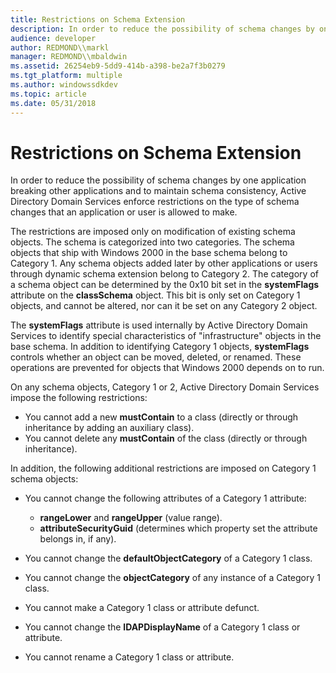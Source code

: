 ```yaml
---
title: Restrictions on Schema Extension
description: In order to reduce the possibility of schema changes by one application breaking other applications and to maintain schema consistency, Active Directory Domain Services enforce restrictions on the type of schema changes that an application or user is allowed to make.
audience: developer
author: REDMOND\\markl
manager: REDMOND\\mbaldwin
ms.assetid: 26254eb9-5dd9-414b-a398-be2a7f3b0279
ms.tgt_platform: multiple
ms.author: windowssdkdev
ms.topic: article
ms.date: 05/31/2018
---
```


# Restrictions on Schema Extension

In order to reduce the possibility of schema changes by one application breaking other applications and to maintain schema consistency, Active Directory Domain Services enforce restrictions on the type of schema changes that an application or user is allowed to make.

The restrictions are imposed only on modification of existing schema objects. The schema is categorized into two categories. The schema objects that ship with Windows 2000 in the base schema belong to Category 1. Any schema objects added later by other applications or users through dynamic schema extension belong to Category 2. The category of a schema object can be determined by the 0x10 bit set in the **systemFlags** attribute on the **classSchema** object. This bit is only set on Category 1 objects, and cannot be altered, nor can it be set on any Category 2 object.

The **systemFlags** attribute is used internally by Active Directory Domain Services to identify special characteristics of "infrastructure" objects in the base schema. In addition to identifying Category 1 objects, **systemFlags** controls whether an object can be moved, deleted, or renamed. These operations are prevented for objects that Windows 2000 depends on to run.

On any schema objects, Category 1 or 2, Active Directory Domain Services impose the following restrictions:

-   You cannot add a new **mustContain** to a class (directly or through inheritance by adding an auxiliary class).
-   You cannot delete any **mustContain** of the class (directly or through inheritance).

In addition, the following additional restrictions are imposed on Category 1 schema objects:

-   You cannot change the following attributes of a Category 1 attribute:

    -   **rangeLower** and **rangeUpper** (value range).
    -   **attributeSecurityGuid** (determines which property set the attribute belongs in, if any).

-   You cannot change the **defaultObjectCategory** of a Category 1 class.
-   You cannot change the **objectCategory** of any instance of a Category 1 class.
-   You cannot make a Category 1 class or attribute defunct.
-   You cannot change the **lDAPDisplayName** of a Category 1 class or attribute.
-   You cannot rename a Category 1 class or attribute.

 

 




